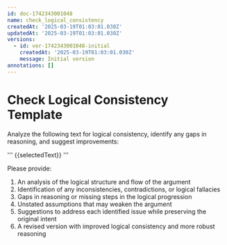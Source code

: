 ```yaml
---
id: doc-1742343001048
name: check_logical_consistency
createdAt: '2025-03-19T01:03:01.030Z'
updatedAt: '2025-03-19T01:03:01.030Z'
versions:
  - id: ver-1742343001048-initial
    createdAt: '2025-03-19T01:03:01.030Z'
    message: Initial version
annotations: []
---
```

# Check Logical Consistency Template

Analyze the following text for logical consistency, identify any gaps in reasoning, and suggest improvements:

'''
{{selectedText}}
'''

Please provide:
1. An analysis of the logical structure and flow of the argument
2. Identification of any inconsistencies, contradictions, or logical fallacies
3. Gaps in reasoning or missing steps in the logical progression
4. Unstated assumptions that may weaken the argument
5. Suggestions to address each identified issue while preserving the original intent
6. A revised version with improved logical consistency and more robust reasoning 